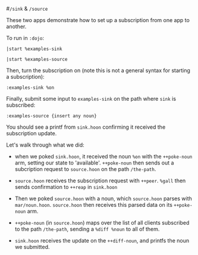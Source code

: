 #`/sink` & `/source`

These two apps demonstrate how to set up a subscription from one app to another.

To run in `:dojo`:

    |start %examples-sink

    |start %examples-source

Then, turn the subscription on (note this is not a general syntax for starting
a subscription):

    :examples-sink %on

Finally, submit some input to `examples-sink` on the path where `sink` is
subscribed:

    :examples-source {insert any noun}

You should see a printf from `sink.hoon` confirming it received the
subscription update.

Let's walk through what we did:

- when we poked `sink.hoon`, it received the noun `%on` with the `++poke-noun`
arm, setting our state to 'available'. `++poke-noun` then sends out a
subcription request to `source.hoon` on the path `/the-path`.

- `source.hoon` receives the subscription request with `++peer`. `%gall` then
sends confirmation to `++reap` in `sink.hoon`

- Then we poked `source.hoon` with a noun, which `source.hoon` parses with
`mar/noun.hoon`. `source.hoon` then receives this parsed data on its
`++poke-noun` arm.

- `++poke-noun` (in `source.hoon`) maps over the list of all clients subscribed
to the path `/the-path`, sending a `%diff %noun` to all of them.

- `sink.hoon` receives the update on the `++diff-noun`, and printfs the noun we
submitted.
